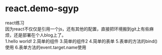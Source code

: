 ﻿# react.demo-sgyp
react练习
<br>
因为react不仅仅是引用一个js，还有其他的配置，直接把环境搬到git上有些麻烦，还是部署在个人blog上了。
<br>
	1.hello world!
	2.简单的组件
	3.简单的组件2
	4.简单的表单
	5.表单的方法的bind()使用
	6.表单方法的event.target.name使用